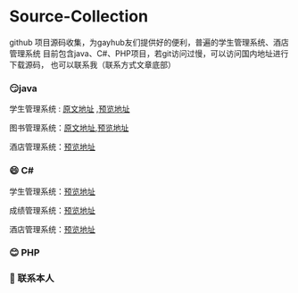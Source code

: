 # Source-Collection

github 项目源码收集，为gayhub友们提供好的便利，普遍的学生管理系统、酒店管理系统
目前包含java、C#、PHP项目，若git访问过慢，可以访问国内地址进行下载源码，
也可以联系我（联系方式文章底部）

### :smirk:  ​java

学生管理系统 : [原文地址](https://github.com/bojiangzhou/lyyzoo-ssms) ,[预览地址]( https://blog.csdn.net/robot_sh/article/details/103707016 )

图书管理系统：[原文地址]( https://github.com/withstars/Books-Management-System ),[预览地址]( https://blog.csdn.net/robot_sh/article/details/105755377 )

酒店管理系统：[预览地址]( https://blog.csdn.net/robot_sh/article/details/107305476 )

### :smile:  C#

学生管理系统：[预览地址]( https://blog.csdn.net/robot_sh/article/details/80991294 )

成绩管理系统：[预览地址]( https://blog.csdn.net/robot_sh/article/details/103537729 )

酒店管理系统：[预览地址]( https://blog.csdn.net/robot_sh/article/details/107304183  )



### :blush:  PHP





### :slightly_smiling_face:  联系本人



